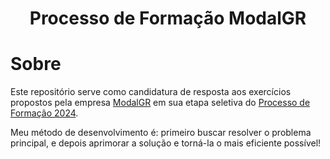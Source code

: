 <div align="center">
  <h1><b>Processo de Formação ModalGR</b></h1>
</div>

# Sobre
Este repositório serve como candidatura de resposta aos exercícios propostos pela empresa [ModalGR](https://modalgr.com.br/) em sua etapa seletiva do [Processo de Formação 2024](https://formacaomodalgr.gupy.io/). 

Meu método de desenvolvimento é: primeiro buscar resolver o problema principal, e depois aprimorar a solução e torná-la o mais eficiente possível!

